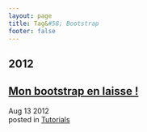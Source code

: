 ```yaml
---
layout: page
title: Tag&#58; Bootstrap
footer: false
---
```


<div id="blog-archives" class="category">
<h2>2012</h2>

<article>
<h1><a href="/2012/08/13/mon-bootstrap-en-laisse/index.html">Mon bootstrap en laisse !</a></h1>
<time datetime="2012-08-13T00:00:00-06:00" pubdate><span class='month'>Aug</span> <span class='day'>13</span> <span class='year'>2012</span></time>
<footer>
<span class="categories">posted in 
<a href='/categories/tutorials/'>Tutorials</a></span>
</footer>
</article>
</div>
